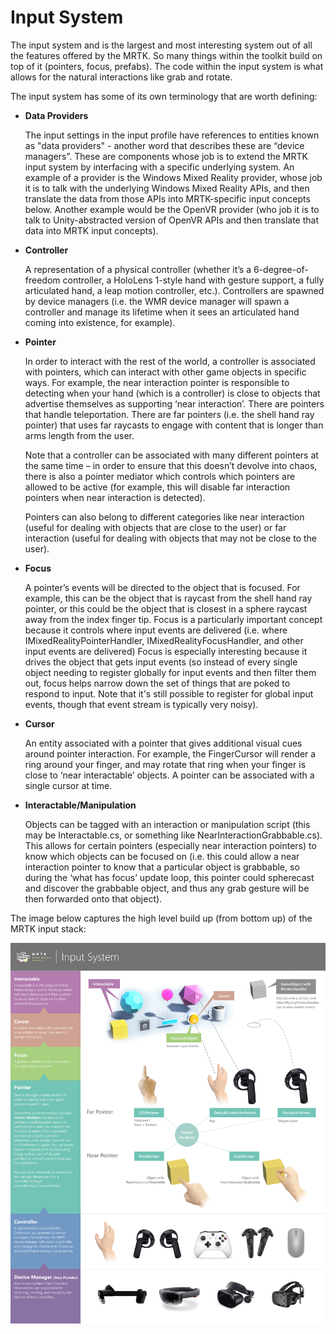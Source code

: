 # Input System

The input system and is the largest and most interesting system out of all the features offered by the MRTK.
So many things within the toolkit build on top of it (pointers, focus, prefabs). The code within the input
system is what allows for the natural interactions like grab and rotate.

The input system has some of its own terminology that are worth defining:

- **Data Providers**

    The input settings in the input profile have references to entities known as "data providers" - another word
    that describes these are “device managers”. These are components whose job is to extend the MRTK input system
    by interfacing with a specific underlying system. An example of a provider is the Windows Mixed Reality provider,
    whose job it is to talk with the underlying Windows Mixed Reality APIs, and then translate the data from
    those APIs into MRTK-specific input concepts below. Another example would be the OpenVR provider (who job it
    is to talk to Unity-abstracted version of OpenVR APIs and then translate that data into MRTK input concepts).

- **Controller**

    A representation of a physical controller (whether it’s a 6-degree-of-freedom controller, a HoloLens 1-style
    hand with gesture support, a fully articulated hand, a leap motion controller, etc.). Controllers are spawned
    by device managers (i.e. the WMR device manager will spawn a controller and manage its lifetime when it sees an
    articulated hand coming into existence, for example).

- **Pointer**

    In order to interact with the rest of the world, a controller is associated with pointers, which can interact with
    other game objects in specific ways. For example, the near interaction pointer is responsible to detecting when
    your hand (which is a controller) is close to objects that advertise themselves as supporting ‘near interaction’.
    There are pointers that handle teleportation. There are far pointers (i.e. the shell hand ray pointer) that uses
    far raycasts to engage with content that is longer than arms length from the user.

    Note that a controller can be associated with many different pointers at the same time – in order to ensure that
    this doesn’t devolve into chaos, there is also a pointer mediator which controls which pointers are allowed to be
    active (for example, this will disable far interaction pointers when near interaction is detected).

    Pointers can also belong to different categories like near interaction (useful for dealing with objects that are
    close to the user) or far interaction (useful for dealing with objects that may not be close to the user).

- **Focus**

    A pointer’s events will be directed to the object that is focused. For example, this can be the object that is
    raycast from the shell hand ray pointer, or this could be the object that is closest in a sphere raycast away from
    the index finger tip. Focus is a particularly important concept because it controls where input events are
    delivered (i.e. where IMixedRealityPointerHandler, IMixedRealityFocusHandler, and other input events are delivered)
    Focus is especially interesting because it drives the object that gets input events (so instead of every single
    object needing to register globally for input events and then filter them out, focus helps narrow down the set of
    things that are poked to respond to input. Note that it's still possible to register for global input events,
    though that event stream is typically very noisy).

- **Cursor** 

    An entity associated with a pointer that gives additional visual cues around pointer interaction. For example, the FingerCursor will render a ring around your finger, and may rotate that ring when your finger is close to ‘near interactable’ objects. A pointer can be associated with a single cursor at time.

- **Interactable/Manipulation**

    Objects can be tagged with an interaction or manipulation script (this may be Interactable.cs, or something like
    NearInteractionGrabbable.cs). This allows for certain pointers (especially near interaction pointers) to know
    which objects can be focused on (i.e. this could allow a near interaction pointer to know that a particular
    object is grabbable, so during the ‘what has focus’ update loop, this pointer could spherecast and discover
    the grabbable object, and thus any grab gesture will be then forwarded onto that object).

The image below captures the high level build up (from bottom up) of the MRTK input stack:

![Input System Diagram](../../Documentation/Images/Input/MRTK_InputSystem.png)

